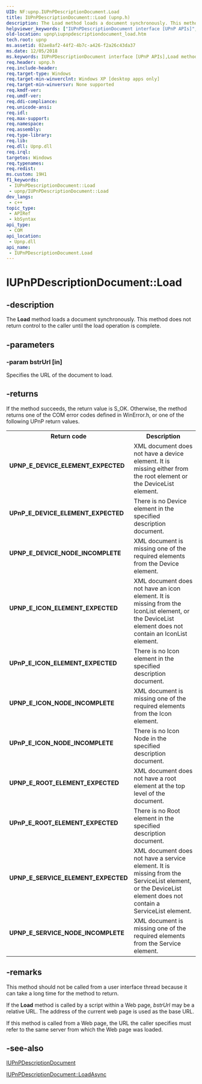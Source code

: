 ```yaml
---
UID: NF:upnp.IUPnPDescriptionDocument.Load
title: IUPnPDescriptionDocument::Load (upnp.h)
description: The Load method loads a document synchronously. This method does not return control to the caller until the load operation is complete.
helpviewer_keywords: ["IUPnPDescriptionDocument interface [UPnP APIs]","Load method","IUPnPDescriptionDocument.Load","IUPnPDescriptionDocument::Load","Load","Load method [UPnP APIs]","Load method [UPnP APIs]","IUPnPDescriptionDocument interface","_upnp_iupnpdescriptiondocument_load","upnp.iupnpdescriptiondocument_load","upnp/IUPnPDescriptionDocument::Load"]
old-location: upnp\iupnpdescriptiondocument_load.htm
tech.root: upnp
ms.assetid: 02ae8af2-44f2-4b7c-a426-f2a26c43da37
ms.date: 12/05/2018
ms.keywords: IUPnPDescriptionDocument interface [UPnP APIs],Load method, IUPnPDescriptionDocument.Load, IUPnPDescriptionDocument::Load, Load, Load method [UPnP APIs], Load method [UPnP APIs],IUPnPDescriptionDocument interface, _upnp_iupnpdescriptiondocument_load, upnp.iupnpdescriptiondocument_load, upnp/IUPnPDescriptionDocument::Load
req.header: upnp.h
req.include-header: 
req.target-type: Windows
req.target-min-winverclnt: Windows XP [desktop apps only]
req.target-min-winversvr: None supported
req.kmdf-ver: 
req.umdf-ver: 
req.ddi-compliance: 
req.unicode-ansi: 
req.idl: 
req.max-support: 
req.namespace: 
req.assembly: 
req.type-library: 
req.lib: 
req.dll: Upnp.dll
req.irql: 
targetos: Windows
req.typenames: 
req.redist: 
ms.custom: 19H1
f1_keywords:
 - IUPnPDescriptionDocument::Load
 - upnp/IUPnPDescriptionDocument::Load
dev_langs:
 - c++
topic_type:
 - APIRef
 - kbSyntax
api_type:
 - COM
api_location:
 - Upnp.dll
api_name:
 - IUPnPDescriptionDocument.Load
---
```


# IUPnPDescriptionDocument::Load


## -description

The 
<b>Load</b> method loads a document synchronously. This method does not return control to the caller until the load operation is complete.

## -parameters

### -param bstrUrl [in]

Specifies the URL of the document to load.

## -returns

If the method succeeds, the return value is S_OK. Otherwise, the method returns one of the COM error codes defined in WinError.h, or one of the following UPnP return values.

<table>
<tr>
<th>Return code</th>
<th>Description</th>
</tr>
<tr>
<td width="40%">
<dl>
<dt><b>UPNP_E_DEVICE_ELEMENT_EXPECTED</b></dt>
</dl>
</td>
<td width="60%">
XML document does not have a device element. It is missing either from the root element or the DeviceList element.

</td>
</tr>
<tr>
<td width="40%">
<dl>
<dt><b>UPnP_E_DEVICE_ELEMENT_EXPECTED</b></dt>
</dl>
</td>
<td width="60%">
There is no Device element in the specified description document.

</td>
</tr>
<tr>
<td width="40%">
<dl>
<dt><b>UPNP_E_DEVICE_NODE_INCOMPLETE</b></dt>
</dl>
</td>
<td width="60%">
XML document is missing one of the required elements from the Device element.

</td>
</tr>
<tr>
<td width="40%">
<dl>
<dt><b>UPNP_E_ICON_ELEMENT_EXPECTED</b></dt>
</dl>
</td>
<td width="60%">
XML document does not have an icon element. It is missing from the IconList element, or the DeviceList element does not contain an IconList element.

</td>
</tr>
<tr>
<td width="40%">
<dl>
<dt><b>UPnP_E_ICON_ELEMENT_EXPECTED</b></dt>
</dl>
</td>
<td width="60%">
There is no Icon element in the specified description document.

</td>
</tr>
<tr>
<td width="40%">
<dl>
<dt><b>UPNP_E_ICON_NODE_INCOMPLETE</b></dt>
</dl>
</td>
<td width="60%">
XML document is missing one of the required elements from the Icon element.

</td>
</tr>
<tr>
<td width="40%">
<dl>
<dt><b>UPnP_E_ICON_NODE_INCOMPLETE</b></dt>
</dl>
</td>
<td width="60%">
There is no Icon Node in the specified description document.

</td>
</tr>
<tr>
<td width="40%">
<dl>
<dt><b>UPNP_E_ROOT_ELEMENT_EXPECTED</b></dt>
</dl>
</td>
<td width="60%">
XML document does not have a root element at the top level of the document.

</td>
</tr>
<tr>
<td width="40%">
<dl>
<dt><b>UPnP_E_ROOT_ELEMENT_EXPECTED</b></dt>
</dl>
</td>
<td width="60%">
There is no Root element in the specified description document.

</td>
</tr>
<tr>
<td width="40%">
<dl>
<dt><b>UPNP_E_SERVICE_ELEMENT_EXPECTED</b></dt>
</dl>
</td>
<td width="60%">
XML document does not have a service element. It is missing from the ServiceList element, or the DeviceList element does not contain a ServiceList element.

</td>
</tr>
<tr>
<td width="40%">
<dl>
<dt><b>UPNP_E_SERVICE_NODE_INCOMPLETE</b></dt>
</dl>
</td>
<td width="60%">
XML document is missing one of the required elements from the Service element.

</td>
</tr>
</table>

## -remarks

This method should not be called from a user interface thread because it can take a long time for the method to return.

If the 
<b>Load</b> method is called by a script within a Web page, <i>bstrUrl</i> may be a relative URL. The address of the current web page is used as the base URL.

If this method is called from a Web page, the URL the caller specifies must refer to the same server from which the Web page was loaded.

## -see-also

<a href="/windows/desktop/api/upnp/nn-upnp-iupnpdescriptiondocument">IUPnPDescriptionDocument</a>



<a href="/windows/desktop/api/upnp/nf-upnp-iupnpdescriptiondocument-loadasync">IUPnPDescriptionDocument::LoadAsync</a>